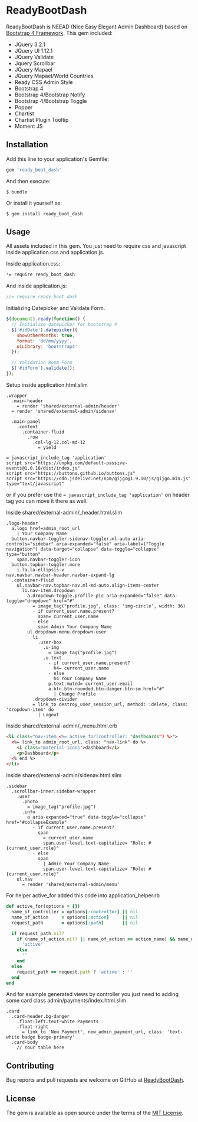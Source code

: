 # ReadyBootDash

ReadyBootDash is NEEAD (Nice Easy Elegant Admin Dashboard) based on [Bootstrap 4 Framework](https://getbootstrap.com/). This gem included:

* JQuery 3.2.1
* JQuery UI 1.12.1
* JQuery Validate
* Jquery Scrollbar
* JQuery Mapael
* JQuery Mapael/World Countries
* Ready CSS Admin Style
* Bootstrap 4
* Bootstrap 4/Bootstrap Notify
* Bootstrap 4/Bootstrap Toggle
* Popper
* Chartist
* Chartist Plugin Tooltip
* Moment JS

## Installation

Add this line to your application's Gemfile:

```ruby
gem 'ready_boot_dash'
```

And then execute:

    $ bundle

Or install it yourself as:

    $ gem install ready_boot_dash

## Usage

All assets included in this gem. You just need to require css and javascript inside application.css and application.js.

Inside application.css:

```css
*= require ready_boot_dash
```

And inside application.js:

```javascript
//= require ready_boot_dash
```

Initializing Datepicker and Validate Form.

```javascript
$(document).ready(function() {
  // Initialize datepicker for bootstrap 4
  $('#idDate').datepicker({
    showOtherMonths: true,
    format: 'dd/mm/yyyy',
    uiLibrary: 'bootstrap4'
  });

  // Validation Room Form
  $('#idForm').validate();
});
```

Setup inside application.html.slim

```
.wrapper
  .main-header
    = render 'shared/external-admin/header'
  = render 'shared/external-admin/sidenav'

  .main-panel
    .content
      .container-fluid
        .row
          .col-lg-12.col-md-12
            = yield

= javascript_include_tag 'application'
script src="https://unpkg.com/default-passive-events@1.0.10/dist/index.js"
script src="https://buttons.github.io/buttons.js"
script src="https://cdn.jsdelivr.net/npm/gijgo@1.9.10/js/gijgo.min.js" type="text/javascript"
```

or if you prefer use the ```= javascript_include_tag 'application'``` on header tag you can move it there as well.

Inside shared/external-admin/_header.html.slim

```
.logo-header
  a.logo href=admin_root_url
    | Your Company Name
  button.navbar-toggler.sidenav-toggler.ml-auto aria-controls="sidebar" aria-expanded="false" aria-label=("Toggle navigation") data-target="collapse" data-toggle="collapse" type="button"
    span.navbar-toggler-icon
  button.topbar-toggler.more
    i.la.la-ellipsis-v
nav.navbar.navbar-header.navbar-expand-lg
  .container-fluid
    ul.navbar-nav.topbar-nav.ml-md-auto.align-items-center
      li.nav-item.dropdown
        a.dropdown-toggle.profile-pic aria-expanded="false" data-toggle="dropdown" href="#"
          = image_tag("profile.jpg", class: 'img-circle', width: 36)
          - if current_user.name.present?
            span= current_user.name
          - else
            span Admin Your Company Name
        ul.dropdown-menu.dropdown-user
          li
            .user-box
              .u-img
                = image_tag("profile.jpg")
              .u-text
                - if current_user.name.present?
                  h4= current_user.name
                - else
                  h4 Your Company Name
                p.text-muted= current_user.email
                a.btn.btn-rounded.btn-danger.btn-sm href="#"
                  | Change Profile
          .dropdown-divider
          = link_to destroy_user_session_url, method: :delete, class: 'dropdown-item' do
            | Logout
```

Inside shared/external-admin/_menu.html.erb

```html
<li class="nav-item <%= active_for(controller: "dashboards") %>">
  <%= link_to admin_root_url, class: "nav-link" do %>
    <i class="material-icons">dashboard</i>
    <p>Dashboard</p>
  <% end %>
</li>
```

Inside shared/external-admin/sidenav.html.slim
```
.sidebar
  .scrollbar-inner.sidebar-wrapper
    .user
      .photo
        = image_tag("profile.jpg")
      .info
        a aria-expanded="true" data-toggle="collapse" href="#collapseExample"
          - if current_user.name.present?
            span
              = current_user.name
              span.user-level.text-capitalize= "Role: #{current_user.role}"
          - else
            span
              | Admin Your Company Name
              span.user-level.text-capitalize= "Role: #{current_user.role}"
    ul.nav
      = render 'shared/external-admin/menu'
```

For helper active_for added this code into application_helper.rb

```ruby
def active_for(options = {})
  name_of_controller = options[:controller] || nil
  name_of_action     = options[:action]     || nil
  request_path       = options[:path]       || nil

  if request_path.nil?
    if (name_of_action.nil? || name_of_action == action_name) && name_of_controller == controller_name
      'active'
    else
      ''
    end
  else
    request_path == request.path ? 'active' : ''
  end
end
```

And for example generated views by controller you just need to adding some card class admin/payments/index.html.slim

```
.card
  .card-header.bg-danger
    .float-left.text-white Payments
    .float-right
      = link_to 'New Payment', new_admin_payment_url, class: 'text-white badge badge-primary'
  .card-body
    // Your table here
```

## Contributing

Bug reports and pull requests are welcome on GitHub at [ReadyBootDash](https://github.com/adhamkurniawan29/ready_boot_dash/issues).

## License

The gem is available as open source under the terms of the [MIT License](https://opensource.org/licenses/MIT).